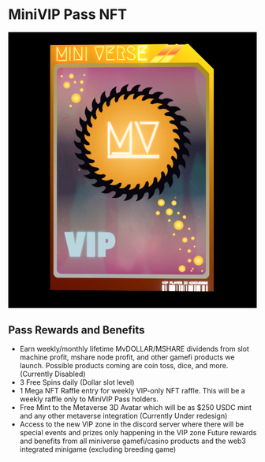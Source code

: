 # MiniVIP Pass NFT

![](<../../.gitbook/assets/image (75).png>)

## Pass Rewards and Benefits

* Earn weekly/monthly lifetime MvDOLLAR/MSHARE dividends from slot machine profit, mshare node profit, and other gamefi products we launch. Possible products coming are coin toss, dice, and more. (Currently Disabled)
* 3 Free Spins daily (Dollar slot level)&#x20;
* 1 Mega NFT Raffle entry for weekly VIP-only NFT raffle. This will be a weekly raffle only to MiniVIP Pass holders.
* Free Mint to the Metaverse 3D Avatar which will be as $250 USDC mint and any other metaverse integration (Currently Under redesign)
* Access to the new VIP zone in the discord server where there will be special events and prizes only happening in the VIP zone Future rewards and benefits from all miniverse gamefi/casino products and the web3 integrated minigame (excluding breeding game)
